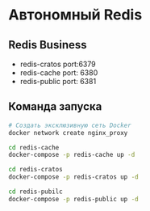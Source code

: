 # Автономный Redis

## Redis Business

- redis-cratos port:6379
- redis-cache port: 6380
- redis-public port: 6381

## Команда запуска

```sh
# Создать эксклюзивную сеть Docker
docker network create nginx_proxy

cd redis-cache
docker-compose -p redis-cache up -d 

cd redis-cratos
docker-compose -p redis-cratos up -d

cd redis-pubilc
docker-compose -p redis-public up -d 
```